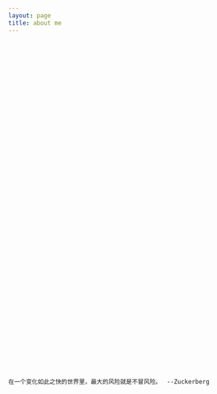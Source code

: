```yaml
---
layout: page
title: about me
---
```



<br  />

<br  />

<br  />

<br  />

<br  />

<br  />

<br  />

<br  />

<br  />

<br  />

<br  />

<br  />

<br  />

<br  />

<br  />

<br  />

<br  />

<br  />

<br  />

<br  />

<br  />

<br  />

<br  />

<br  />

<br  />

<br  />

<br  />

<br  />

<br  />

<br  />

<br  />

<br  />

<br  />

<br  />

<br  />

<br  />

<br  />
<br  />

<br  />




```在一个变化如此之快的世界里，最大的风险就是不冒风险。```                 ``` --Zuckerberg```